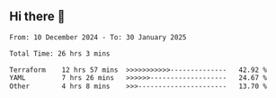 ## Hi there 👋

<!-- TECHNOLOGIES:START -->
<!-- TECHNOLOGIES:END -->

<!--START_SECTION:waka-->

```txt
From: 10 December 2024 - To: 30 January 2025

Total Time: 26 hrs 3 mins

Terraform    12 hrs 57 mins  >>>>>>>>>>>--------------   42.92 %
YAML         7 hrs 26 mins   >>>>>>-------------------   24.67 %
Other        4 hrs 8 mins    >>>----------------------   13.70 %
```

<!--END_SECTION:waka-->

